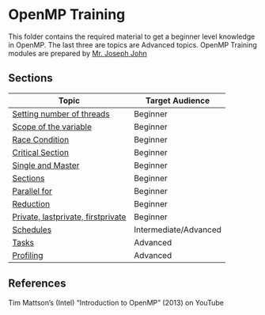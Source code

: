 # OpenMP Training
This folder contains the required material to get a beginner level knowledge in OpenMP. The last three are topics are Advanced topics. OpenMP Training modules are prepared by [Mr. Joseph John](https://github.com/josephjohnjj)
## Sections

| Topic                                                                 | Target Audience       |
| --------------------------------------------------------------------- | --------------------- |
| [Setting number of threads](01-thread-num.md)                         | Beginner              |
| [Scope of the variable](02-scope-variable.md)                         | Beginner              |
| [Race Condition](03-race-condition.md)                                | Beginner              |
| [Critical Section](04-critical-section.md)				| Beginner              |
| [Single and Master](04-single-master.md)                              | Beginner              |
| [Sections](05-sections.md)                                            | Beginner              |
| [Parallel for](06-parallel-for.md)                                    | Beginner              |
| [Reduction](07-reduction.md)                                          | Beginner              |
| [Private, lastprivate, firstprivate ](08-last-first-private.md)       | Beginner              |
| [Schedules](09-schedules.md)                                          | Intermediate/Advanced |
| [Tasks](10-tasks.md)                                                  | Advanced              |
| [Profiling](11-profiling.md)                                          | Advanced              |


## References
Tim Mattson’s (Intel) “Introduction to OpenMP” (2013) on YouTube

